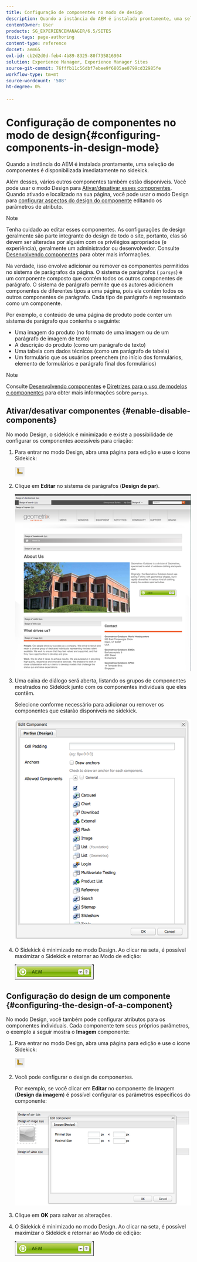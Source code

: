 ```yaml
---
title: Configuração de componentes no modo de design
description: Quando a instância do AEM é instalada prontamente, uma seleção de componentes é disponibilizada imediatamente no sidekick. Além desses, vários outros componentes também estão disponíveis. Você pode usar o modo Design para Ativar/desativar esses componentes.
contentOwner: User
products: SG_EXPERIENCEMANAGER/6.5/SITES
topic-tags: page-authoring
content-type: reference
docset: aem65
exl-id: cb2d2d0d-feb4-4b89-8325-80f735816904
solution: Experience Manager, Experience Manager Sites
source-git-commit: 76fffb11c56dbf7ebee9f6805ae0799cd32985fe
workflow-type: tm+mt
source-wordcount: '508'
ht-degree: 0%

---
```


# Configuração de componentes no modo de design{#configuring-components-in-design-mode}

Quando a instância do AEM é instalada prontamente, uma seleção de componentes é disponibilizada imediatamente no sidekick.

Além desses, vários outros componentes também estão disponíveis. Você pode usar o modo Design para [Ativar/desativar esses componentes](#enabledisablecomponentsusingdesignmode). Quando ativado e localizado na sua página, você pode usar o modo Design para [configurar aspectos do design do componente](#configuringcomponentsusingdesignmode) editando os parâmetros de atributo.

>[!NOTE]
>
>Tenha cuidado ao editar esses componentes. As configurações de design geralmente são parte integrante do design de todo o site, portanto, elas só devem ser alteradas por alguém com os privilégios apropriados (e experiência), geralmente um administrador ou desenvolvedor. Consulte [Desenvolvendo componentes](/help/sites-developing/components.md) para obter mais informações.

Na verdade, isso envolve adicionar ou remover os componentes permitidos no sistema de parágrafos da página. O sistema de parágrafos ( `parsys`) é um componente composto que contém todos os outros componentes de parágrafo. O sistema de parágrafo permite que os autores adicionem componentes de diferentes tipos a uma página, pois ela contém todos os outros componentes de parágrafo. Cada tipo de parágrafo é representado como um componente.

Por exemplo, o conteúdo de uma página de produto pode conter um sistema de parágrafo que contenha o seguinte:

* Uma imagem do produto (no formato de uma imagem ou de um parágrafo de imagem de texto)
* A descrição do produto (como um parágrafo de texto)
* Uma tabela com dados técnicos (como um parágrafo de tabela)
* Um formulário que os usuários preenchem (no início dos formulários, elemento de formulários e parágrafo final dos formulários)

>[!NOTE]
>
>Consulte [Desenvolvendo componentes](/help/sites-developing/components.md#paragraphsystem) e [Diretrizes para o uso de modelos e componentes](/help/sites-developing/dev-guidelines-bestpractices.md#guidelines-for-using-templates-and-components) para obter mais informações sobre `parsys`.

## Ativar/desativar componentes {#enable-disable-components}

No modo Design, o sidekick é minimizado e existe a possibilidade de configurar os componentes acessíveis para criação:

1. Para entrar no modo Design, abra uma página para edição e use o ícone Sidekick:

   ![Modo de design](do-not-localize/chlimage_1.png)

1. Clique em **Editar** no sistema de parágrafos (**Design de par**).

   ![screen_shot_2012-02-08at102726am](assets/screen_shot_2012-02-08at102726am.png)

1. Uma caixa de diálogo será aberta, listando os grupos de componentes mostrados no Sidekick junto com os componentes individuais que eles contêm.

   Selecione conforme necessário para adicionar ou remover os componentes que estarão disponíveis no sidekick.

   ![screen_shot_2012-02-08at103407am](assets/screen_shot_2012-02-08at103407am.png)

1. O Sidekick é minimizado no modo Design. Ao clicar na seta, é possível maximizar o Sidekick e retornar ao Modo de edição:

   ![Sidekick minimizado](do-not-localize/sidekick-collapsed.png)

## Configuração do design de um componente {#configuring-the-design-of-a-component}

No modo Design, você também pode configurar atributos para os componentes individuais. Cada componente tem seus próprios parâmetros, o exemplo a seguir mostra o **Imagem** componente:

1. Para entrar no modo Design, abra uma página para edição e use o ícone Sidekick:

   ![Modo de design - Sidekick](do-not-localize/chlimage_1-1.png)

1. Você pode configurar o design de componentes.

   Por exemplo, se você clicar em **Editar** no componente de Imagem (**Design da imagem**) é possível configurar os parâmetros específicos do componente:

   ![chlimage_1-5](assets/chlimage_1-5.png)

1. Clique em **OK** para salvar as alterações.

1. O Sidekick é minimizado no modo Design. Ao clicar na seta, é possível maximizar o Sidekick e retornar ao Modo de edição:

   ![Sidekick minimizado](do-not-localize/sidekick-collapsed-1.png)
